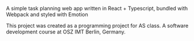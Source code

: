 A simple task planning web app written in React + Typescript, bundled with Webpack and styled with Emotion

This project was created as a programming project for AS class. A software development course at OSZ IMT Berlin, Germany.